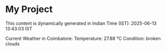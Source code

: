 # My Project

This content is dynamically generated in Indian Time (IST): 2025-06-13 13:43:03 IST


Current Weather in Coimbatore:
Temperature: 27.88 °C
Condition: broken clouds
